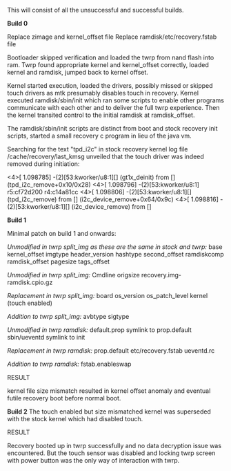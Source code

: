 This will consist of all the unsuccessful and successful builds.

**Build 0**

Replace zimage and kernel_offset file
Replace ramdisk/etc/recovery.fstab file

Bootloader skipped verification and loaded the twrp from nand flash into ram. Twrp found appropriate kernel and kernel_offset correctly, loaded kernel and ramdisk, jumped back to kernel offset.

Kernel started execution, loaded the drivers, possibly missed or skipped touch drivers as mtk presumably disables touch in recovery. Kernel executed ramdisk/sbin/init which ran some scripts to enable other programs communicate with each other and to deliver the full twrp experience. Then the kernel transited control to the initial ramdisk at ramdisk_offset.

The ramdisk/sbin/init scripts are distinct from boot and stock recovery init scripts, started a small recovery c program in lieu of the java vm.


Searching for the text "tpd_i2c" in stock recovery kernel log file /cache/recovery/last_kmsg unveiled that the touch driver was indeed removed during initiation:

<4>[    1.098785] -(2)[53:kworker/u8:1][<c092e578>] (gt1x_deinit) from [<c092f0bc>] (tpd_i2c_remove+0x10/0x28)
<4>[    1.098796] -(2)[53:kworker/u8:1] r5:cf72d200 r4:c14a81cc
<4>[    1.098806] -(2)[53:kworker/u8:1][<c092f0ac>] (tpd_i2c_remove) from [<c0939660>] (i2c_device_remove+0x64/0x9c)
<4>[    1.098816] -(2)[53:kworker/u8:1][<c09395fc>] (i2c_device_remove) from [<c053d230>] 



**Build 1**

Minimal patch on build 1 and onwards:

*Unmodified in twrp split_img as these are the same in stock and twrp:*
base
kernel_offset
imgtype
header_version
hashtype
second_offset
ramdiskcomp
ramdisk_offset
pagesize tags_offset

*Unmodified in twrp split_img:*
Cmdline
origsize
recovery.img-ramdisk.cpio.gz

*Replacement in twrp split_img:*
board
os_version
os_patch_level
kernel (touch enabled)

*Addition to twrp split_img:*
avbtype
sigtype


*Unmodified in twrp ramdisk:*
default.prop symlink to prop.default
sbin/ueventd symlink to init

*Replacement in twrp ramdisk:*
prop.default
etc/recovery.fstab
ueventd.rc

*Addition to twrp ramdisk:*
fstab.enableswap


RESULT

kernel file size mismatch resulted in kernel offset anomaly and eventual futile recovery boot before normal boot.



**Build 2**
The touch enabled but size mismatched kernel was superseded with the stock kernel which had disabled touch.

RESULT

Recovery booted up in twrp successfully and no data decryption issue was encountered. But the touch sensor was disabled and locking twrp screen with power button was the only way of interaction with twrp.